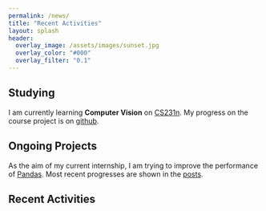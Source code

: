 ```yaml
---
permalink: /news/
title: "Recent Activities"
layout: splash
header:
  overlay_image: /assets/images/sunset.jpg
  overlay_color: "#000"
  overlay_filter: "0.1"
---
```



## Studying 
I am currently learning **Computer Vision** on [CS231n](http://cs231n.stanford.edu/syllabus.html). 
My progress on the course project is on [github](https://github.com/johnson-li/cs231n).

## Ongoing Projects
As the aim of my current internship, I am trying to improve the performance of [Pandas](https://pandas.pydata.org). Most recent progresses are shown in the [posts](/categories/#pandas).

## Recent Activities

